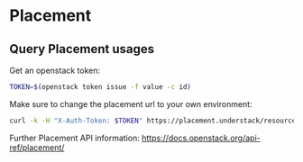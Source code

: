 # Placement

## Query Placement usages

Get an openstack token:

``` bash
TOKEN=$(openstack token issue -f value -c id)
```

Make sure to change the placement url to your own environment:

``` bash
curl -k -H "X-Auth-Token: $TOKEN" https://placement.understack/resource_providers/ | jq
```

Further Placement API information: <https://docs.openstack.org/api-ref/placement/>
